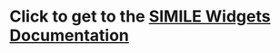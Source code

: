 # Click to get to the <a href='http://www.simile-widgets.org/wiki/Main_Page'>SIMILE Widgets Documentation</a> #
